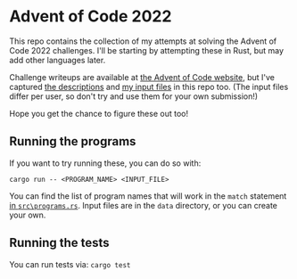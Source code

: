 # Advent of Code 2022

This repo contains the collection of my attempts at solving the Advent of Code 2022 challenges. I'll be starting by attempting these in Rust, but may add other languages later.

Challenge writeups are available at [the Advent of Code website](https://adventofcode.com/), but I've captured [the descriptions](/docs) and [my input files](/data) in this repo too. (The input files differ per user, so don't try and use them for your own submission!)

Hope you get the chance to figure these out too!

## Running the programs

If you want to try running these, you can do so with:

```{sh}
cargo run -- <PROGRAM_NAME> <INPUT_FILE>
```

You can find the list of program names that will work in
the `match` statement [in `src\programs.rs`](/src/programs.rs#6).
Input files are in the `data` directory, or you can create your own.

## Running the tests

You can run tests via: `cargo test`
